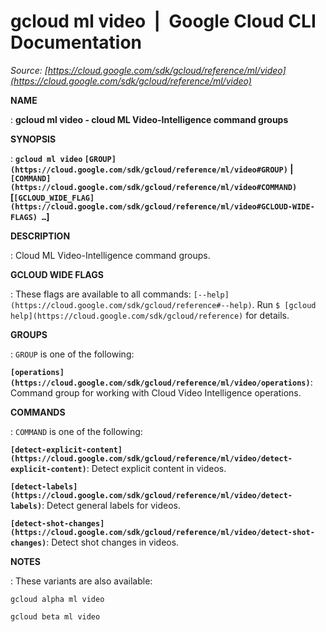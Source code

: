 # gcloud ml video  |  Google Cloud CLI Documentation

*Source: [https://cloud.google.com/sdk/gcloud/reference/ml/video](https://cloud.google.com/sdk/gcloud/reference/ml/video)*

**NAME**

: **gcloud ml video - cloud ML Video-Intelligence command groups**

**SYNOPSIS**

: **`gcloud ml video` `[GROUP](https://cloud.google.com/sdk/gcloud/reference/ml/video#GROUP)` | `[COMMAND](https://cloud.google.com/sdk/gcloud/reference/ml/video#COMMAND)` [`[GCLOUD_WIDE_FLAG](https://cloud.google.com/sdk/gcloud/reference/ml/video#GCLOUD-WIDE-FLAGS) …`]**

**DESCRIPTION**

: Cloud ML Video-Intelligence command groups.

**GCLOUD WIDE FLAGS**

: These flags are available to all commands: `[--help](https://cloud.google.com/sdk/gcloud/reference#--help)`.
Run `$ [gcloud help](https://cloud.google.com/sdk/gcloud/reference)` for details.

**GROUPS**

: ``GROUP`` is one of the following:

**`[operations](https://cloud.google.com/sdk/gcloud/reference/ml/video/operations)`**:
Command group for working with Cloud Video Intelligence operations.

**COMMANDS**

: ``COMMAND`` is one of the following:

**`[detect-explicit-content](https://cloud.google.com/sdk/gcloud/reference/ml/video/detect-explicit-content)`**:
Detect explicit content in videos.

**`[detect-labels](https://cloud.google.com/sdk/gcloud/reference/ml/video/detect-labels)`**:
Detect general labels for videos.

**`[detect-shot-changes](https://cloud.google.com/sdk/gcloud/reference/ml/video/detect-shot-changes)`**:
Detect shot changes in videos.

**NOTES**

: These variants are also available:

```
gcloud alpha ml video
```

```
gcloud beta ml video
```